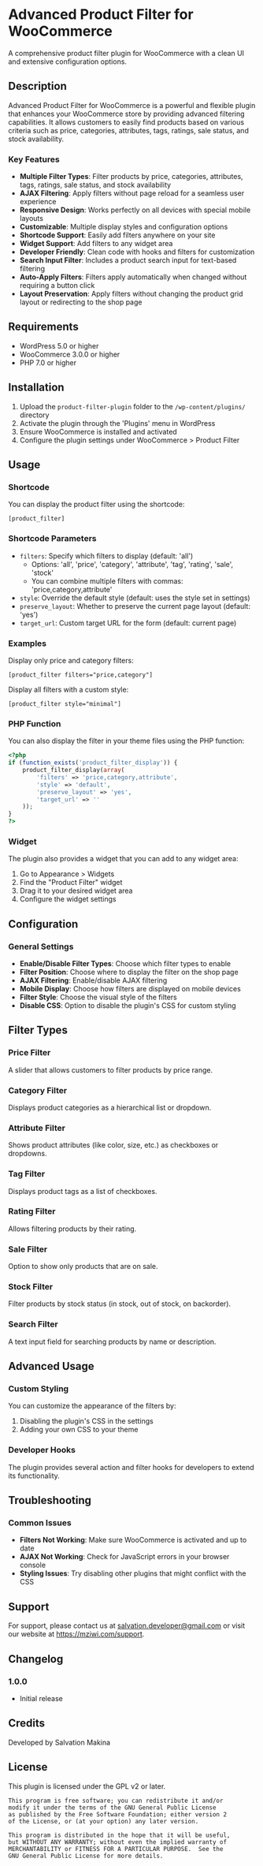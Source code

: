 # Advanced Product Filter for WooCommerce

A comprehensive product filter plugin for WooCommerce with a clean UI and extensive configuration options.

## Description

Advanced Product Filter for WooCommerce is a powerful and flexible plugin that enhances your WooCommerce store by providing advanced filtering capabilities. It allows customers to easily find products based on various criteria such as price, categories, attributes, tags, ratings, sale status, and stock availability.

### Key Features

- **Multiple Filter Types**: Filter products by price, categories, attributes, tags, ratings, sale status, and stock availability
- **AJAX Filtering**: Apply filters without page reload for a seamless user experience
- **Responsive Design**: Works perfectly on all devices with special mobile layouts
- **Customizable**: Multiple display styles and configuration options
- **Shortcode Support**: Easily add filters anywhere on your site
- **Widget Support**: Add filters to any widget area
- **Developer Friendly**: Clean code with hooks and filters for customization
- **Search Input Filter**: Includes a product search input for text-based filtering
- **Auto-Apply Filters**: Filters apply automatically when changed without requiring a button click
- **Layout Preservation**: Apply filters without changing the product grid layout or redirecting to the shop page

## Requirements

- WordPress 5.0 or higher
- WooCommerce 3.0.0 or higher
- PHP 7.0 or higher

## Installation

1. Upload the `product-filter-plugin` folder to the `/wp-content/plugins/` directory
2. Activate the plugin through the 'Plugins' menu in WordPress
3. Ensure WooCommerce is installed and activated
4. Configure the plugin settings under WooCommerce > Product Filter

## Usage

### Shortcode

You can display the product filter using the shortcode:

```
[product_filter]
```

### Shortcode Parameters

- `filters`: Specify which filters to display (default: 'all')
  - Options: 'all', 'price', 'category', 'attribute', 'tag', 'rating', 'sale', 'stock'
  - You can combine multiple filters with commas: 'price,category,attribute'
- `style`: Override the default style (default: uses the style set in settings)
- `preserve_layout`: Whether to preserve the current page layout (default: 'yes')
- `target_url`: Custom target URL for the form (default: current page)

### Examples

Display only price and category filters:
```
[product_filter filters="price,category"]
```

Display all filters with a custom style:
```
[product_filter style="minimal"]
```

### PHP Function

You can also display the filter in your theme files using the PHP function:

```php
<?php 
if (function_exists('product_filter_display')) {
    product_filter_display(array(
        'filters' => 'price,category,attribute',
        'style' => 'default',
        'preserve_layout' => 'yes',
        'target_url' => ''
    ));
}
?>
```

### Widget

The plugin also provides a widget that you can add to any widget area:

1. Go to Appearance > Widgets
2. Find the "Product Filter" widget
3. Drag it to your desired widget area
4. Configure the widget settings

## Configuration

### General Settings

- **Enable/Disable Filter Types**: Choose which filter types to enable
- **Filter Position**: Choose where to display the filter on the shop page
- **AJAX Filtering**: Enable/disable AJAX filtering
- **Mobile Display**: Choose how filters are displayed on mobile devices
- **Filter Style**: Choose the visual style of the filters
- **Disable CSS**: Option to disable the plugin's CSS for custom styling

## Filter Types

### Price Filter

A slider that allows customers to filter products by price range.

### Category Filter

Displays product categories as a hierarchical list or dropdown.

### Attribute Filter

Shows product attributes (like color, size, etc.) as checkboxes or dropdowns.

### Tag Filter

Displays product tags as a list of checkboxes.

### Rating Filter

Allows filtering products by their rating.

### Sale Filter

Option to show only products that are on sale.

### Stock Filter

Filter products by stock status (in stock, out of stock, on backorder).

### Search Filter

A text input field for searching products by name or description.

## Advanced Usage

### Custom Styling

You can customize the appearance of the filters by:

1. Disabling the plugin's CSS in the settings
2. Adding your own CSS to your theme

### Developer Hooks

The plugin provides several action and filter hooks for developers to extend its functionality.

## Troubleshooting

### Common Issues

- **Filters Not Working**: Make sure WooCommerce is activated and up to date
- **AJAX Not Working**: Check for JavaScript errors in your browser console
- **Styling Issues**: Try disabling other plugins that might conflict with the CSS

## Support

For support, please contact us at salvation.developer@gmail.com or visit our website at https://mziwi.com/support.

## Changelog

### 1.0.0
- Initial release

## Credits

Developed by Salvation Makina

## License

This plugin is licensed under the GPL v2 or later.

```
This program is free software; you can redistribute it and/or
modify it under the terms of the GNU General Public License
as published by the Free Software Foundation; either version 2
of the License, or (at your option) any later version.

This program is distributed in the hope that it will be useful,
but WITHOUT ANY WARRANTY; without even the implied warranty of
MERCHANTABILITY or FITNESS FOR A PARTICULAR PURPOSE.  See the
GNU General Public License for more details.
```
